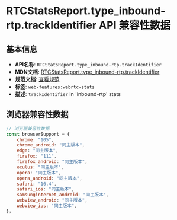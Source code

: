 # RTCStatsReport.type_inbound-rtp.trackIdentifier API 兼容性数据

## 基本信息

- **API名称**: `RTCStatsReport.type_inbound-rtp.trackIdentifier`
- **MDN文档**: [RTCStatsReport.type_inbound-rtp.trackIdentifier](https://developer.mozilla.org/docs/Web/API/RTCInboundRtpStreamStats/trackIdentifier)
- **规范文档**: [查看规范](https://w3c.github.io/webrtc-stats/#dom-rtcinboundrtpstreamstats-trackidentifier)
- **标签**: `web-features:webrtc-stats`
- **描述**: `trackIdentifier` in 'inbound-rtp' stats

## 浏览器兼容性数据

```javascript
// 浏览器兼容性数据
const browserSupport = {
    chrome: "105",
    chrome_android: "同主版本",
    edge: "同主版本",
    firefox: "111",
    firefox_android: "同主版本",
    oculus: "同主版本",
    opera: "同主版本",
    opera_android: "同主版本",
    safari: "16.4",
    safari_ios: "同主版本",
    samsunginternet_android: "同主版本",
    webview_android: "同主版本",
    webview_ios: "同主版本",
};

```

